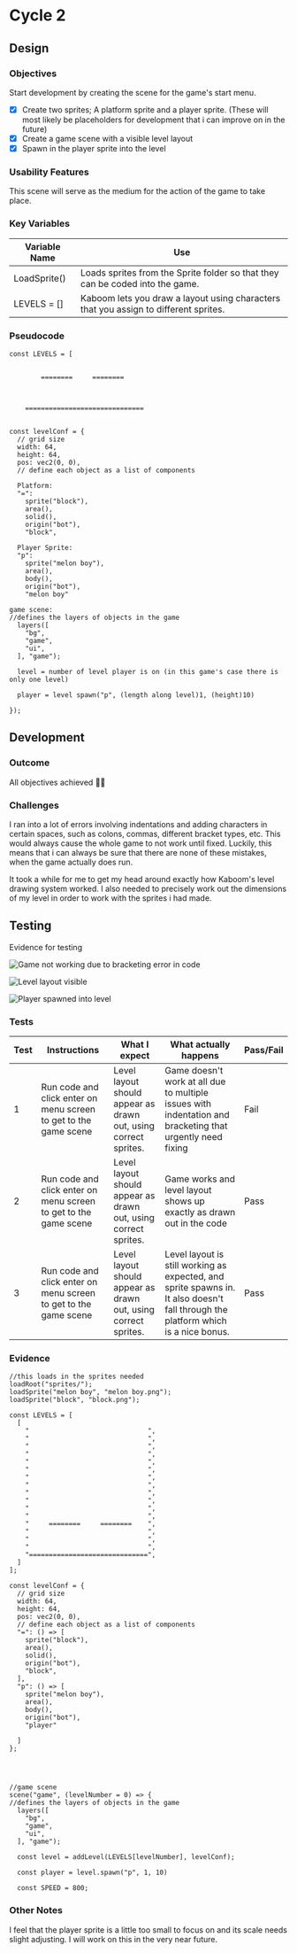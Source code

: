 # Cycle 2

## Design

### Objectives

Start development by creating the scene for the game's start menu.

* [x] Create two sprites; A platform sprite and a player sprite. (These will most likely be placeholders for development that i can improve on in the future)
* [x] Create a game scene with a visible level layout
* [x] Spawn in the player sprite into the level

### Usability Features

This scene will serve as the medium for the action of the game to take place.

### Key Variables

| Variable Name | Use                                                                                   |
| ------------- | ------------------------------------------------------------------------------------- |
| LoadSprite()  | Loads sprites from the Sprite folder so that they can be coded into the game.         |
| LEVELS = \[]  | Kaboom lets you draw a  layout using characters that you assign to different sprites. |

### Pseudocode

```
const LEVELS = [
  

        ========     ========        
                                  
                                  
                                  
    ==============================
 

const levelConf = {
  // grid size
  width: 64,
  height: 64,
  pos: vec2(0, 0),
  // define each object as a list of components
  
  Platform:
  "=":
    sprite("block"),
    area(),
    solid(),
    origin("bot"),
    "block",
  
  Player Sprite:
  "p":
    sprite("melon boy"),
    area(),
    body(),
    origin("bot"),
    "melon boy"
     
game scene:
//defines the layers of objects in the game
  layers([
    "bg",
    "game",
    "ui",
  ], "game");

  level = number of level player is on (in this game's case there is only one level)

  player = level spawn("p", (length along level)1, (height)10)
  
});

```

## Development

### Outcome

All objectives achieved 👍🏻

### Challenges

I ran into a lot of errors involving indentations and adding characters in certain spaces, such as colons, commas, different bracket types, etc. This would always cause the whole game to not work until fixed. Luckily, this means that i can always be sure that there are none of these mistakes, when the game actually does run.

It took a while for me to get my head around exactly how Kaboom's level drawing system worked. I also needed to precisely work out the dimensions of my level in order to work with the sprites i had made.

## Testing

Evidence for testing

![Game not working due to bracketing error in code](<../.gitbook/assets/Screenshot 2022-06-30 at 10.16.23.png>)

![Level layout visible](<../.gitbook/assets/Screenshot 2022-06-30 at 10.17.40.png>)

![Player spawned into level](<../.gitbook/assets/Screenshot 2022-06-30 at 10.18.09.png>)

### Tests

| Test | Instructions                                                     | What I expect                                                   | What actually happens                                                                                                             | Pass/Fail |
| ---- | ---------------------------------------------------------------- | --------------------------------------------------------------- | --------------------------------------------------------------------------------------------------------------------------------- | --------- |
| 1    | Run code and click enter on menu screen to get to the game scene | Level layout should appear as drawn out, using correct sprites. | Game doesn't work at all due to multiple issues with indentation and bracketing that urgently need fixing                         | Fail      |
| 2    | Run code and click enter on menu screen to get to the game scene | Level layout should appear as drawn out, using correct sprites. | Game works and level layout shows up exactly as drawn out in the code                                                             | Pass      |
| 3    | Run code and click enter on menu screen to get to the game scene | Level layout should appear as drawn out, using correct sprites. | Level layout is still working as expected, and sprite spawns in. It also doesn't fall through the platform which is a nice bonus. | Pass      |

### Evidence

```
//this loads in the sprites needed
loadRoot("sprites/");
loadSprite("melon boy", "melon boy.png");
loadSprite("block", "block.png");

const LEVELS = [
  [
    "                              ",
    "                              ",
    "                              ", 
    "                              ",
    "                              ",
    "                              ",
    "                              ",
    "                              ",
    "                              ",
    "                              ",
    "                              ",
    "                              ",
    "     ========     ========    ",    
    "                              ",
    "                              ",
    "                              ",
    "==============================",
  ]
];

const levelConf = {
  // grid size
  width: 64,
  height: 64,
  pos: vec2(0, 0),
  // define each object as a list of components
  "=": () => [
    sprite("block"),
    area(),
    solid(),
    origin("bot"),
    "block",
  ],
  "p": () => [
    sprite("melon boy"),
    area(),
    body(),
    origin("bot"),
    "player"

  ]
};




//game scene
scene("game", (levelNumber = 0) => {
//defines the layers of objects in the game
  layers([
    "bg",
    "game",
    "ui",
  ], "game");

  const level = addLevel(LEVELS[levelNumber], levelConf);

  const player = level.spawn("p", 1, 10)

  const SPEED = 800;
```

### Other Notes

I feel that the player sprite is a little too small to focus on and its scale needs slight adjusting. I will work on this in the very near future.
